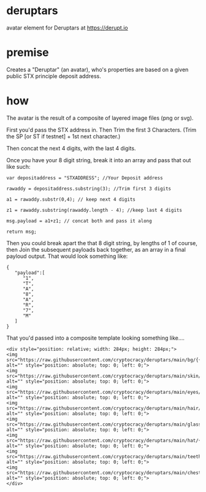 # deruptars
avatar element for Deruptars at https://derupt.io

# premise
Creates a "Deruptar" (an avatar), who's properties are based on a given public STX principle deposit address. 

# how
The avatar is the result of a composite of layered image files (png or svg).

First you'd pass the STX address in. Then Trim the first 3 Characters. (Trim the SP [or ST if testnet] + 1st next character.)

Then concat the next 4 digits, with the last 4 digits.

Once you have your 8 digit string, break it into an array and pass that out like such:
```
var depositaddress = "STXADDRESS"; //Your Deposit address

rawaddy = depositaddress.substring(3); //Trim first 3 digits

a1 = rawaddy.substr(0,4); // keep next 4 digits

z1 = rawaddy.substring(rawaddy.length - 4); //keep last 4 digits

msg.payload = a1+z1; // concat both and pass it along

return msg;
```
Then you could break apart the that 8 digit string, by lengths of 1 of course, then Join the subsequent payloads back together, as an array in a final payloud output.
That would look something like:
```
{
   "payload":[
      "1",
      "T",
      "A",
      "8",
      "A",
      "R",
      "7",
      "M"
   ]
}
```
That you'd passed into a composite template looking something like....
```
<div style="position: relative; width: 284px; height: 284px;">
<img src="https://raw.githubusercontent.com/cryptocracy/deruptars/main/bg/{{msg.payload[0]}}_bg.png" alt="" style="position: absolute; top: 0; left: 0;">
<img src="https://raw.githubusercontent.com/cryptocracy/deruptars/main/skin/{{msg.payload[1]}}_skin.png" alt="" style="position: absolute; top: 0; left: 0;">
<img src="https://raw.githubusercontent.com/cryptocracy/deruptars/main/eyes/{{msg.payload[2]}}_eyes.png" alt="" style="position: absolute; top: 0; left: 0;">
<img src="https://raw.githubusercontent.com/cryptocracy/deruptars/main/hair/{{msg.payload[3]}}_hair.png" alt="" style="position: absolute; top: 0; left: 0;">
<img src="https://raw.githubusercontent.com/cryptocracy/deruptars/main/glasses/{{msg.payload[4]}}_glasses.png" alt="" style="position: absolute; top: 0; left: 0;">
<img src="https://raw.githubusercontent.com/cryptocracy/deruptars/main/hat/{{msg.payload[5]}}_hat.png" alt="" style="position: absolute; top: 0; left: 0;">
<img src="https://raw.githubusercontent.com/cryptocracy/deruptars/main/teeth/{{msg.payload[6]}}_teeth.png" alt="" style="position: absolute; top: 0; left: 0;">
<img src="https://raw.githubusercontent.com/cryptocracy/deruptars/main/chest/{{msg.payload[7]}}_chest.png" alt="" style="position: absolute; top: 0; left: 0;">
</div>

```





